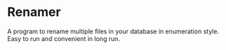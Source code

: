 # Renamer
A program to rename multiple files in your database in enumeration style. Easy to run and convenient in long run.
